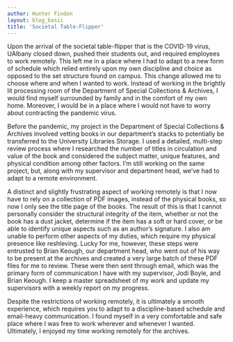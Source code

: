 ```yaml
---
author: Hunter Findon
layout: blog_basic
title: 'Societal Table-Flipper'
---
```


<div class="entry-body">

<p>Upon the arrival of the societal table-flipper that is the COVID-19 virus, UAlbany closed down, pushed their students out, and required employees to work remotely. This left me in a place where I had to adapt to a new form of schedule which relied entirely upon my own discipline and choice as opposed to the set structure found on campus. This change allowed me to choose where and when I wanted to work. Instead of working in the brightly lit processing room of the Department of Special Collections & Archives, I would find myself surrounded by family and in the comfort of my own home. Moreover, I would be in a place where I would not have to worry about contracting the pandemic virus.</p>

<p>Before the pandemic, my project in the Department of Special Collections & Archives involved vetting books in our department’s stacks to potentially be transferred to the University Libraries Storage. I used a detailed, multi-step review process where I researched the number of titles in circulation and value of the book and considered the subject matter, unique features, and physical condition among other factors. I’m still working on the same project, but, along with my supervisor and department head, we’ve had to adapt to a remote environment.</p>

<p>A distinct and slightly frustrating aspect of working remotely is that I now have to rely on a collection of PDF images, instead of the physical books, so now I only see the title page of the books. The result of this is that I cannot personally consider the structural integrity of the item, whether or not the book has a dust jacket, determine if the item has a soft or hard cover, or be able to identify unique aspects such as an author’s signature. I also am unable to perform other aspects of my duties, which require my physical presence like reshleving. Lucky for me, however, these steps were entrusted to Brian Keough, our department head, who went out of his way to be present at the archives and created a very large batch of these PDF files for me to review. These were then sent through email, which was the primary form of communication I have with my supervisor, Jodi Boyle, and Brian Keough. I keep a master spreadsheet of my work and update my supervisors with a weekly report on my progress.</p>

<p>Despite the restrictions of working remotely, it is ultimately a smooth experience, which requires you to adapt to a discipline-based schedule and email-heavy communication. I found myself in a very comfortable and safe place where I was free to work wherever and whenever I wanted. Ultimately, I enjoyed my time working remotely for the archives.</p>

</div>